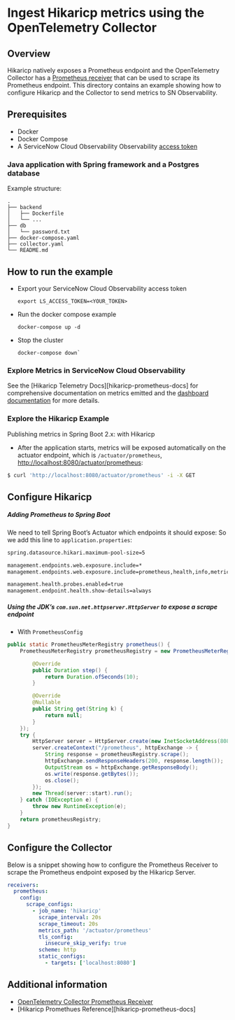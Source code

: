 # Ingest Hikaricp metrics using the OpenTelemetry Collector

## Overview

 Hikaricp natively exposes a Prometheus endpoint and the OpenTelemetry Collector has a [Prometheus receiver][otel-prom-receiver] that can be used to scrape its Prometheus endpoint. This directory contains an example showing how to configure Hikaricp and the Collector to send metrics to SN Observability.

## Prerequisites

* Docker
* Docker Compose
* A ServiceNow Cloud Observability Observability [access token][ls-docs-access-token]

### Java application with Spring framework and a Postgres database

Example structure:
```
.
├── backend
│   ├── Dockerfile
│   └── ...
├── db
│   └── password.txt
├── docker-compose.yaml
├── collector.yaml
└── README.md

```

## How to run the example

* Export your ServiceNow Cloud Observability access token
  ```
  export LS_ACCESS_TOKEN=<YOUR_TOKEN>
  ```
* Run the docker compose example
  ```
  docker-compose up -d
  ```
* Stop the cluster
  ```
  docker-compose down`
  ```

### Explore Metrics in ServiceNow Cloud Observability

See the [Hikaricp Telemetry Docs][hikaricp-prometheus-docs] for comprehensive documentation on metrics emitted and the [dashboard documentation][ls-docs-dashboards] for more details.

### Explore the Hikaricp Example

Publishing metrics in Spring Boot 2.x: with Hikaricp

* After the application starts, metrics will be exposed automatically on the actuator endpoint, which is `/actuator/prometheus`, [http://localhost:8080/actuator/prometheus](http://localhost:8080/actuator/prometheus):

```sh
$ curl 'http://localhost:8080/actuator/prometheus' -i -X GET
```

## Configure Hikaricp

##### Adding Prometheus to Spring Boot


We need to tell Spring Boot’s Actuator which endpoints it should expose:
So we add this line to `application.properties`:
```sh
spring.datasource.hikari.maximum-pool-size=5

management.endpoints.web.exposure.include=*
management.endpoints.web.exposure.include=prometheus,health,info,metric

management.health.probes.enabled=true
management.endpoint.health.show-details=always
```

##### Using the JDK’s `com.sun.net.httpserver.HttpServer` to expose a scrape endpoint

* With `PrometheusConfig`

```java
public static PrometheusMeterRegistry prometheus() {
    PrometheusMeterRegistry prometheusRegistry = new PrometheusMeterRegistry(new PrometheusConfig() {

        @Override
        public Duration step() {
            return Duration.ofSeconds(10);
        }

        @Override
        @Nullable
        public String get(String k) {
            return null;
        }
    });
    try {
        HttpServer server = HttpServer.create(new InetSocketAddress(8080), 0);
        server.createContext("/prometheus", httpExchange -> {
            String response = prometheusRegistry.scrape();
            httpExchange.sendResponseHeaders(200, response.length());
            OutputStream os = httpExchange.getResponseBody();
            os.write(response.getBytes());
            os.close();
        });
        new Thread(server::start).run();
    } catch (IOException e) {
        throw new RuntimeException(e);
    }
    return prometheusRegistry;
}
```

## Configure the Collector

Below is a snippet showing how to configure the Prometheus Receiver to scrape the Prometheus endpoint exposed by the Hikaricp Server.

```yaml
receivers:
  prometheus:
    config:
      scrape_configs:
        - job_name: 'hikaricp'
          scrape_interval: 20s
          scrape_timeout: 20s
          metrics_path: '/actuator/prometheus'
          tls_config:
            insecure_skip_verify: true
          scheme: http
          static_configs:
            - targets: ['localhost:8080']
```



## Additional information

- [OpenTelemetry Collector Prometheus Receiver][otel-prom-receiver]
- [Hikaricp Promethues Reference][hikaricp-prometheus-docs]

[ls-docs-access-token]: https://docs.lightstep.com/docs/create-and-manage-access-tokens
[ls-docs-dashboards]: https://docs.lightstep.com/docs/create-and-manage-dashboards
[otel-prom-receiver]: https://github.com/open-telemetry/opentelemetry-collector-contrib/tree/main/receiver/prometheusreceiver
[learn-Hikaricp-repo]: https://github.com/Hikaricp/hikaricp/blob/master/docker/server/README.md
